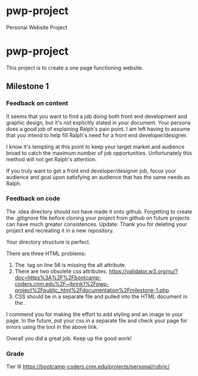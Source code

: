 # pwp-project
Personal Website Project

# pwp-project

This project is to create a one page functioning website.

## Milestone 1

### Feedback on content

It seems that you want to find a job doing both front end development and graphic design, but it's not explicitly stated in your document. Your persona does a good job of explaining Ralph's pain point. I am left having to assume that you intend to help fill Ralph's need for a front end developer/designer.

I know it's tempting at this point to keep your target market and audience broad to catch the maximum number of job opportunities. Unfortunately this method will not get Ralph's attention. 

If you truly want to get a front end developer/designer job, focus your audience and goal upon satisfying an audience that has the same needs as Ralph. 

### Feedback on code

The .idea directory should not have made it onto github. Forgetting to create the .gitignore file before cloning your project from github on future projects can have much greater consistences.
Update: Thank you for deleting your project and recreating it in a new repository.

Your directory structure is perfect.

There are three HTML problems:
1. The <img> tag on line 56 is missing the alt attribute.
2. There are two obsolete css attributes. https://validator.w3.org/nu/?doc=https%3A%2F%2Fbootcamp-coders.cnm.edu%2F~jbrink1%2Fpwp-project%2Fpublic_html%2Fdocumentation%2Fmilestone-1.php
3. CSS should be in a separate file and pulled into the HTML document in the <head>.
 
I commend you for making the effort to add styling and an image to your page. In the future, put your css in a separate file and check your page for errors using the tool in the above link.

Overall you did a great job. Keep up the good work!

### Grade
Tier III https://bootcamp-coders.cnm.edu/projects/personal/rubric/
